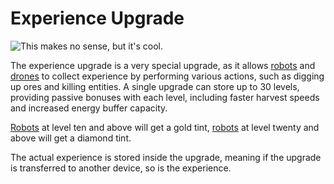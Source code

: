 # Experience Upgrade

![This makes no sense, but it's cool.](oredict:oc:experienceUpgrade)

The experience upgrade is a very special upgrade, as it allows [robots](../block/robot.md) and [drones](drone.md) to collect experience by performing various actions, such as digging up ores and killing entities. A single upgrade can store up to 30 levels, providing passive bonuses with each level, including faster harvest speeds and increased energy buffer capacity.

[Robots](../block/robot.md) at level ten and above will get a gold tint, [robots](../block/robot.md) at level twenty and above will get a diamond tint.

The actual experience is stored inside the upgrade, meaning if the upgrade is transferred to another device, so is the experience.
